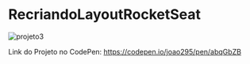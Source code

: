# RecriandoLayoutRocketSeat



![projeto3](https://user-images.githubusercontent.com/78218571/171277245-ecbb63c5-1eea-45e2-9ee4-a86207454597.jpg)





Link do Projeto no CodePen: 
https://codepen.io/joao295/pen/abqGbZB

